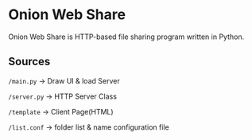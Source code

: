 # Onion Web Share

Onion Web Share is HTTP-based file sharing program written in Python.

## Sources

`/main.py` -> Draw UI & load Server

`/server.py` -> HTTP Server Class

`/template` -> Client Page(HTML)

`/list.conf` -> folder list & name configuration file